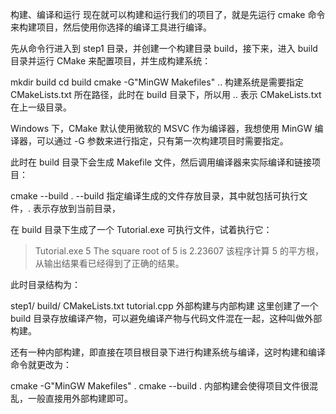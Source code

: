 构建、编译和运行
现在就可以构建和运行我们的项目了，就是先运行 cmake 命令来构建项目，然后使用你选择的编译工具进行编译。

先从命令行进入到 step1 目录，并创建一个构建目录 build，接下来，进入 build 目录并运行 CMake 来配置项目，并生成构建系统：

mkdir build
cd build
cmake -G"MinGW Makefiles" ..
构建系统是需要指定 CMakeLists.txt 所在路径，此时在 build 目录下，所以用 .. 表示 CMakeLists.txt 在上一级目录。

Windows 下，CMake 默认使用微软的 MSVC 作为编译器，我想使用 MinGW 编译器，可以通过 -G 参数来进行指定，只有第一次构建项目时需要指定。

此时在 build 目录下会生成 Makefile 文件，然后调用编译器来实际编译和链接项目：

cmake --build .
--build 指定编译生成的文件存放目录，其中就包括可执行文件，. 表示存放到当前目录，

在 build 目录下生成了一个 Tutorial.exe 可执行文件，试着执行它：

> Tutorial.exe 5
The square root of 5 is 2.23607
该程序计算 5 的平方根，从输出结果看已经得到了正确的结果。

此时目录结构为：

step1/
    build/
    CMakeLists.txt
    tutorial.cpp
外部构建与内部构建
这里创建了一个 build 目录存放编译产物，可以避免编译产物与代码文件混在一起，这种叫做外部构建。

还有一种内部构建，即直接在项目根目录下进行构建系统与编译，这时构建和编译命令就更改为：

cmake -G"MinGW Makefiles" .
cmake --build .
内部构建会使得项目文件很混乱，一般直接用外部构建即可。